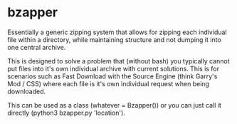 # bzapper
Essentially a generic zipping system that allows for zipping each individual file within a directory, while maintaining structure and not dumping it into one central archive.

This is designed to solve a problem that (without bash) you typically cannot put files into it's own individual archive with current solutions. This is for scenarios such as Fast Download with the Source Engine
(think Garry's Mod / CSS) where each file is it's own individual request when being downloaded. 

This can be used as a class (whatever = Bzapper()) or you can just call it directly (python3 bzapper.py 'location').
